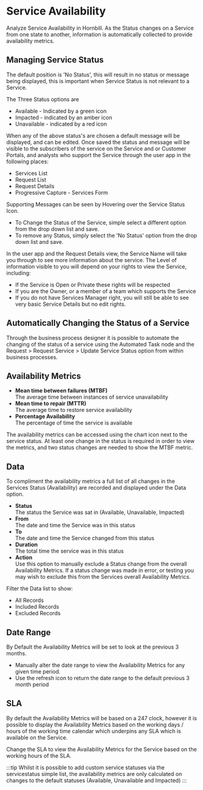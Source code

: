 # Service Availability
Analyze Service Availability in Hornbill. As the Status changes on a Service from one state to another, information is automatically collected to provide availability metrics.

## Managing Service Status
The default position is 'No Status', this will result in no status or message being displayed, this is important when Service Status is not relevant to a Service.

The Three Status options are
* Available - Indicated by a green icon
* Impacted - indicated by an amber icon
* Unavailable - indicated by a red icon

When any of the above status's are chosen a default message will be displayed, and can be edited. Once saved the status and message will be visible to the subscribers of the service on the Service and or Customer Portals, and analysts who support the Service through the user app in the following places:
* Services List
* Request List
* Request Details
* Progressive Capture - Services Form

Supporting Messages can be seen by Hovering over the Service Status Icon.
* To Change the Status of the Service, simple select a different option from the drop down list and save.
* To remove any Status, simply select the 'No Status' option from the drop down list and save.

In the user app and the Request Details view, the Service Name will take you through to see more information about the service. The Level of information visible to you will depend on your rights to view the Service, including:
* If the Service is Open or Private these rights will be respected
* If you are the Owner, or a member of a team which supports the Service
* If you do not have Services Manager right, you will still be able to see very basic Service Details but no edit rights.

## Automatically Changing the Status of a Service
Through the business process designer it is possible to automate the changing of the status of a service using the Automated Task node and the Request > Request Service > Update Service Status option from within business processes.

## Availability Metrics
* **Mean time between failures (MTBF)**<br>The average time between instances of service unavailability
* **Mean time to repair (MTTR)**<br>The average time to restore service availability
* **Percentage Availability**<br>The percentage of time the service is available

The availability metrics can be accessed using the chart icon next to the service status. At least one change in the status is required in order to view the metrics, and two status changes are needed to show the MTBF metric.

## Data
To compliment the availability metrics a full list of all changes in the Services Status (Availability) are recorded and displayed under the Data option.

* **Status**<br>The status the Service was sat in (Available, Unavailable, Impacted)
* **From**<br>The date and time the Service was in this status
* **To**<br>The date and time the Service changed from this status
* **Duration**<br>The total time the service was in this status
* **Action**<br>Use this option to manually exclude a Status change from the overall Availability Metrics. If a status change was made in error, or testing you may wish to exclude this from the Services overall Availability Metrics.

Filter the Data list to show:
* All Records
* Included Records
* Excluded Records

## Date Range
By Default the Availability Metrics will be set to look at the previous 3 months.
* Manually alter the date range to view the Availability Metrics for any given time period.
* Use the refresh icon to return the date range to the default previous 3 month period

## SLA
By default the Availability Metrics will be based on a 247 clock, however it is possible to display the Availability Metrics based on the working days / hours of the working time calendar which underpins any SLA which is available on the Service.

Change the SLA to view the Availability Metrics for the Service based on the working hours of the SLA.

:::tip
Whilst it is possible to add custom service statuses via the servicestatus simple list, the availability metrics are only calculated on changes to the default statuses (Available, Unavailable and Impacted)
:::
<!-- https://wiki.hornbill.com/index.php?title=Service_Availability-->
<!-- https://wiki.hornbill.com/index.php?title=Service_Status -->